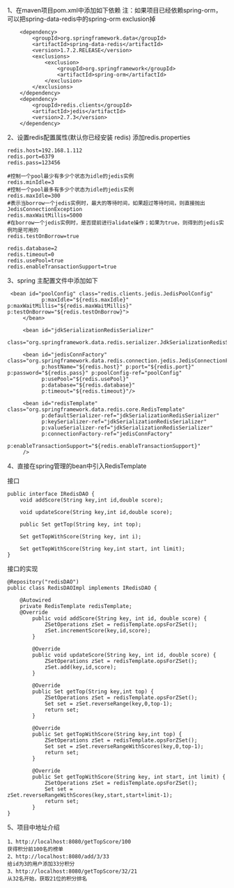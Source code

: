 1、在maven项目pom.xml中添加如下依赖
注：如果项目已经依赖spring-orm，可以把spring-data-redis中的spring-orm exclusion掉


        <dependency>
            <groupId>org.springframework.data</groupId>
            <artifactId>spring-data-redis</artifactId>
            <version>1.7.2.RELEASE</version>
            <exclusions>
                <exclusion>
                    <groupId>org.springframework</groupId>
                    <artifactId>spring-orm</artifactId>
                </exclusion>
            </exclusions>
        </dependency>
        <dependency>
            <groupId>redis.clients</groupId>
            <artifactId>jedis</artifactId>
            <version>2.7.3</version>
        </dependency>
        
2、设置redis配置属性(默认你已经安装 redis)
添加redis.properties

    redis.host=192.168.1.112
    redis.port=6379
    redis.pass=123456
    
    #控制一个pool最少有多少个状态为idle的jedis实例
    redis.minIdle=3
    #控制一个pool最多有多少个状态为idle的jedis实例
    redis.maxIdle=300
    #表示当borrow一个jedis实例时，最大的等待时间，如果超过等待时间，则直接抛出JedisConnectionException
    redis.maxWaitMillis=5000
    #在borrow一个jedis实例时，是否提前进行alidate操作；如果为true，则得到的jedis实例均是可用的
    redis.testOnBorrow=true
    
    redis.database=2
    redis.timeout=0
    redis.usePool=true
    redis.enableTransactionSupport=true
    
3、spring 主配置文件中添加如下

     <bean id="poolConfig" class="redis.clients.jedis.JedisPoolConfig"
               p:maxIdle="${redis.maxIdle}" p:maxWaitMillis="${redis.maxWaitMillis}" p:testOnBorrow="${redis.testOnBorrow}">
         </bean>
     
         <bean id="jdkSerializationRedisSerializer"
               class="org.springframework.data.redis.serializer.JdkSerializationRedisSerializer"/>
     
         <bean id="jedisConnFactory" class="org.springframework.data.redis.connection.jedis.JedisConnectionFactory"
               p:hostName="${redis.host}" p:port="${redis.port}" p:password="${redis.pass}" p:poolConfig-ref="poolConfig"
               p:usePool="${redis.usePool}"
               p:database="${redis.database}"
               p:timeout="${redis.timeout}"/>
     
         <bean id="redisTemplate" class="org.springframework.data.redis.core.RedisTemplate"
               p:defaultSerializer-ref="jdkSerializationRedisSerializer"
               p:keySerializer-ref="jdkSerializationRedisSerializer"
               p:valueSerializer-ref="jdkSerializationRedisSerializer"
               p:connectionFactory-ref="jedisConnFactory"
               p:enableTransactionSupport="${redis.enableTransactionSupport}"
         />
        
4、直接在spring管理的bean中引入RedisTemplate

接口

    public interface IRedisDAO {
        void addScore(String key,int id,double score);
        
        void updateScore(String key,int id,double score);
    
        public Set getTop(String key, int top);
    
        Set getTopWithScore(String key, int i);
    
        Set getTopWithScore(String key,int start, int limit);
    }
    
接口的实现

    @Repository("redisDAO")
    public class RedisDAOImpl implements IRedisDAO {
    
        @Autowired
        private RedisTemplate redisTemplate;
        @Override
            public void addScore(String key, int id, double score) {
                ZSetOperations zSet = redisTemplate.opsForZSet();
                zSet.incrementScore(key,id,score);
            }
        
            @Override
            public void updateScore(String key, int id, double score) {
                ZSetOperations zSet = redisTemplate.opsForZSet();
                zSet.add(key,id,score);
            }
        
            @Override
            public Set getTop(String key,int top) {
                ZSetOperations zSet = redisTemplate.opsForZSet();
                Set set = zSet.reverseRange(key,0,top-1);
                return set;
            }
        
            @Override
            public Set getTopWithScore(String key,int top) {
                ZSetOperations zSet = redisTemplate.opsForZSet();
                Set set = zSet.reverseRangeWithScores(key,0,top-1);
                return set;
            }
        
            @Override
            public Set getTopWithScore(String key, int start, int limit) {
                ZSetOperations zSet = redisTemplate.opsForZSet();
                Set set = zSet.reverseRangeWithScores(key,start,start+limit-1);
                return set;
            }
    }
    
5、项目中地址介绍
    
    1、http://localhost:8080/getTopScore/100
    获得积分前100名的榜单
    2、http://localhost:8080/add/3/33
    给id为3的用户添加33分积分
    3、http://localhost:8080/getTopScore/32/21
    从32名开始，获取21位的积分排名


      
